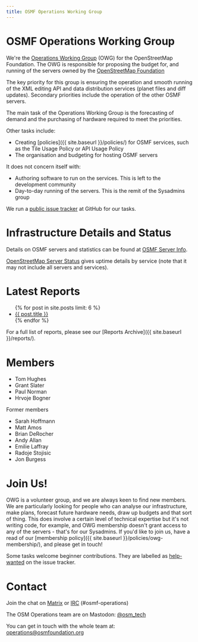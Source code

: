 ```yaml
---
title: OSMF Operations Working Group
---
```


# OSMF Operations Working Group

We're the [Operations Working Group](https://osmfoundation.org/wiki/Operations_Working_Group) (OWG) for the OpenStreetMap Foundation. The OWG is responsible for proposing the budget for, and running of the servers owned by the [OpenStreetMap Foundation](https://wiki.osmfoundation.org/)

The key priority for this group is ensuring the operation and smooth running of the XML editing API and data distribution services (planet files and diff updates). Secondary priorities include the operation of the other OSMF servers.

The main task of the Operations Working Group is the forecasting of demand and the purchasing of hardware required to meet the priorities.

Other tasks include:

* Creating [policies]({{ site.baseurl }}/policies/) for OSMF services, such as the Tile Usage Policy or API Usage Policy
* The organisation and budgeting for hosting OSMF servers

It does not concern itself with:

* Authoring software to run on the services. This is left to the development community
* Day-to-day running of the servers. This is the remit of the Sysadmins group

We run a [public issue tracker](https://github.com/openstreetmap/operations/issues) at GitHub for our tasks.

# Infrastructure Details and Status

Details on OSMF servers and statistics can be found at [OSMF Server Info](https://hardware.openstreetmap.org/).

[OpenStreetMap Server Status](https://uptime.openstreetmap.org/) gives uptime details by service (note that it may not include all servers and services).

# Latest Reports

<ul class="posts">
  {% for post in site.posts limit: 6 %}
    <li><a href="{{ site.baseurl }}{{ post.url }}">{{ post.title }}</a></li>
  {% endfor %}
</ul>

For a full list of reports, please see our [Reports Archive]({{ site.baseurl }}/reports/).

# Members

* Tom Hughes
* Grant Slater
* Paul Norman
* Hrvoje Bogner

Former members

* Sarah Hoffmann
* Matt Amos
* Brian DeRocher
* Andy Allan
* Emilie Laffray
* Radoje Stojisic
* Jon Burgess

# Join Us!

OWG is a volunteer group, and we are always keen to find new members. We are particularly looking for people who can analyse our infrastructure, make plans, forecast future hardware needs, draw up budgets and that sort of thing. This does involve a certain level of technical expertise but it's not writing code, for example, and OWG membership doesn't grant access to any of the servers - that's for our Sysadmins. If you'd like to join us, have a read of our [membership policy]({{ site.baseurl }}/policies/owg-membership/), and please get in touch!

Some tasks welcome beginner contributions. They are labelled as [help-wanted](https://github.com/openstreetmap/operations/issues?q=is%3Aissue%20state%3Aopen%20label%3Ahelp-wanted) on the issue tracker.

# Contact

Join the chat on [Matrix](https://matrix.to/#/#_oftc_#osmf-operations:matrix.org) or [IRC](https://irc.openstreetmap.org/) (#osmf-operations)

The OSM Operations team are on Mastodon: <a href="https://en.osm.town/@osm_tech" rel="me">@osm_tech</a>

You can get in touch with the whole team at: [operations@osmfoundation.org](mailto:operations@osmfoundation.org)

